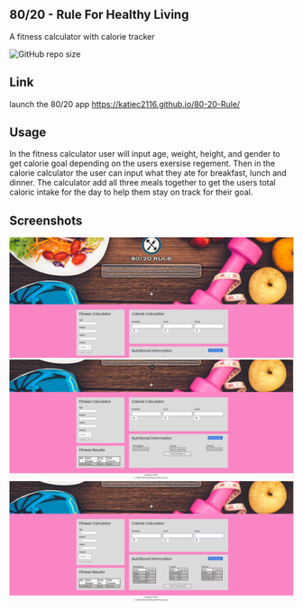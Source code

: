 80/20 - Rule For Healthy Living
------------------------------------------------------------------------

A fitness calculator with calorie tracker

![GitHub repo size](https://img.shields.io/github/repo-size/katiec2116/80-20-Rule) 



Link 
------------------------------------------------------------------------


launch the 80/20 app https://katiec2116.github.io/80-20-Rule/



Usage
------------------------------------------------------------------------

In the fitness calculator user will input age, weight, height, and gender to get calorie goal depending on the users exersise regement. Then in the calorie calculator the user can input what they ate for breakfast, lunch and dinner. The calculator add all three meals together to get the users total caloric intake for the day to help them stay on track for their goal.



Screenshots
------------------------------------------------------------------------

<img src="assets\images\screenCapture%201.PNG">


<img src="assets\images\screenCapture2.PNG">


<img src="assets\images\screenCapture3.PNG">
